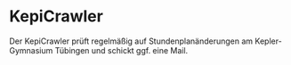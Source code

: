 # KepiCrawler
Der KepiCrawler prüft regelmäßig auf Stundenplanänderungen am Kepler-Gymnasium Tübingen und schickt ggf. eine Mail.

